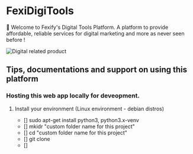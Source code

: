 # FexiDigiTools

:wave: Welcome to Fexify's Digital Tools Platform.
A platform to provide affordable, reliable services for digital marketing and more as never seen before !

![Digital related product](https://intellisyn.com/wp-content/uploads/2019/07/Digital-tools-01.png)

## Tips, documentations and support on using this platform

### Hosting this web app locally for deveopment.

1. Install your environment (Linux environment - debian distros)

	- [] sudo apt-get install python3, python3.x-venv
	- [] mkidr "custom folder name for this project"
	- [] cd "custom folder name for this project"
	- [] git clone <repo url>
	- [] 
 
